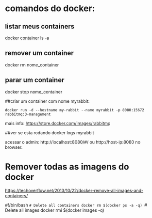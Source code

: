 
# comandos do docker:

## listar meus containers
docker container ls -a

## remover um container
docker rm nome_container

## parar um container 
docker stop nome_container

##criar um container com nome myrabbit:

`docker run -d --hostname my-rabbit --name myrabbit -p 8080:15672 rabbitmq:3-management`


mais info: https://store.docker.com/images/rabbitmq

##ver se esta rodando
docker logs myrabbit

acessar o admin:
http://localhost:8080/#/ ou http://host-ip:8080 no browser.


# Remover todas as imagens do docker

https://techoverflow.net/2013/10/22/docker-remove-all-images-and-containers/

#!/bin/bash
`# Delete all containers
docker rm $(docker ps -a -q)
`# Delete all images
docker rmi $(docker images -q)







